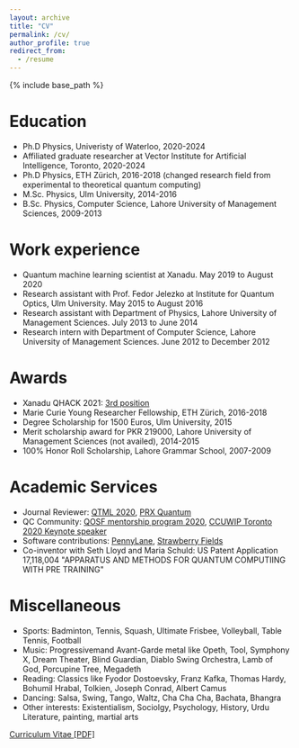 ```yaml
---
layout: archive
title: "CV"
permalink: /cv/
author_profile: true
redirect_from:
  - /resume
---
```


{% include base_path %}

Education
======
* Ph.D Physics, Univeristy of Waterloo, 2020-2024
* Affiliated graduate researcher at Vector Institute for Artificial Intelligence, Toronto, 2020-2024
* Ph.D Physics, ETH Zürich, 2016-2018 (changed research field from experimental to theoretical quantum computing)
* M.Sc. Physics, Ulm University, 2014-2016
* B.Sc. Physics, Computer Science, Lahore University of Management Sciences, 2009-2013

Work experience
======
* Quantum machine learning scientist at Xanadu. May 2019 to August 2020
* Research assistant with Prof. Fedor Jelezko at Institute for Quantum Optics, Ulm University. May 2015 to August 2016
* Research assistant with Department of Physics, Lahore University of Management Sciences. July 2013 to June 2014
* Research intern with Department of Computer Science, Lahore University of Management Sciences. June 2012 to December 2012
  
Awards
======
* Xanadu QHACK 2021: [3rd position](https://medium.com/xanaduai/qhack-the-quantum-machine-learning-hackathon-7f2cd7348e2b)
* Marie Curie Young Researcher Fellowship, ETH Zürich, 2016-2018 
* Degree Scholarship for 1500 Euros, Ulm University, 2015 
* Merit scholarship award for PKR 219000, Lahore University of Management Sciences (not availed), 2014-2015 
* 100% Honor Roll Scholarship, Lahore Grammar School, 2007-2009

Academic Services
=================
* Journal Reviewer: [QTML 2020](https://www.qtml2020.com/), [PRX Quantum](https://journals.aps.org/prxquantum/)
* QC Community: [QOSF mentorship program 2020](https://qosf.org/qc_mentorship/), [CCUWIP Toronto 2020 Keynote speaker](https://ccuwip.cap.ca/)  
* Software contributions: [PennyLane](https://pennylane.ai/), [Strawberry Fields](https://strawberryfields.ai/) 
* Co-inventor with Seth Lloyd and Maria Schuld: US Patent Application 17,118,004 "APPARATUS AND METHODS FOR QUANTUM COMPUTIING WITH PRE TRAINING"


Miscellaneous
=============
* Sports: Badminton, Tennis, Squash, Ultimate Frisbee, Volleyball, Table Tennis, Football
* Music: Progressivemand Avant-Garde metal like Opeth, Tool, Symphony X, Dream Theater, Blind Guardian, Diablo Swing Orchestra, Lamb of God, Porcupine Tree, Megadeth
* Reading: Classics like Fyodor Dostoevsky, Franz Kafka, Thomas Hardy, Bohumil Hrabal, Tolkien, Joseph Conrad, Albert Camus
* Dancing: Salsa, Swing, Tango, Waltz, Cha Cha Cha, Bachata, Bhangra
* Other interests: Existentialism, Sociolgy, Psychology, History, Urdu Literature, painting, martial arts 

[Curriculum Vitae [PDF]](http://AroosaIjaz.github.io/files/AroosaIjaz_CV.pdf)
